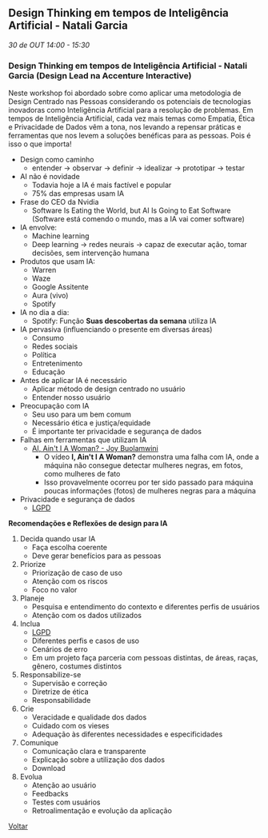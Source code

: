 
## Design Thinking em tempos de Inteligência Artificial - Natali Garcia
_30 de OUT 14:00 - 15:30_

### Design Thinking em tempos de Inteligência Artificial - Natali Garcia (Design Lead na Accenture Interactive)

Neste workshop foi abordado sobre como aplicar uma metodologia de Design Centrado nas Pessoas considerando os potenciais de tecnologias inovadoras como Inteligência Artificial para a resolução de problemas. Em tempos de Inteligência Artificial, cada vez mais temas como Empatia, Ética e Privacidade de Dados vêm a tona, nos levando a repensar práticas e ferramentas que nos levem a soluções benéficas para as pessoas. Pois é isso o que importa! 

* Design como caminho
    * entender -> observar -> definir -> idealizar -> prototipar -> testar
* AI não é novidade
    * Todavia hoje a IA é mais factível e popular
    * 75% das empresas usam IA
* Frase do CEO da Nvidia
    * Software Is Eating the World, but AI Is Going to Eat Software (Software está comendo o mundo, mas a IA vai comer software)
* IA envolve:
    * Machine learning
    * Deep learning -> redes neurais -> capaz de executar ação, tomar decisões, sem intervenção humana
* Produtos que usam IA:
    * Warren
    * Waze
    * Google Assitente
    * Aura (vivo) 
    * Spotify
* IA no dia a dia:
    * Spotify: Função **Suas descobertas da semana** utiliza IA
* IA pervasiva (influenciando o presente em diversas áreas)
    * Consumo
    * Redes sociais
    * Política
    * Entretenimento
    * Educação
* Antes de aplicar IA é necessário
    * Aplicar método de design centrado no usuário
    * Entender nosso usuário
* Preocupação com IA
    * Seu uso para um bem comum
    * Necessário ética e justiça/equidade
    * É importante ter privacidade e segurança de dados
* Falhas em ferramentas que utilizam IA
    * [AI, Ain't I A Woman? - Joy Buolamwini](https://www.youtube.com/watch?v=QxuyfWoVV98)
        * O vídeo **I, Ain't I A Woman?** demonstra uma falha com IA, onde a máquina não consegue detectar mulheres negras, em fotos, como mulheres de fato
        * Isso provavelmente ocorreu por ter sido passado para máquina poucas informações (fotos) de mulheres negras para a máquina
* Privacidade e segurança de dados
    * [LGPD](https://www.lgpdbrasil.com.br/)

**Recomendações e Reflexões de design para IA**
1. Decida quando usar IA
    * Faça escolha coerente
    * Deve gerar benefícios para as pessoas
2. Priorize
    * Priorização de caso de uso
    * Atenção com os riscos
    * Foco no valor
3. Planeje
    * Pesquisa e entendimento do contexto e diferentes perfis de usuários
    * Atenção com os dados utilizados
4. Inclua
    * [LGPD](https://www.lgpdbrasil.com.br/)
    * Diferentes perfis e casos de uso
    * Cenários de erro
    * Em um projeto faça parceria com pessoas distintas, de áreas, raças, gênero, costumes distintos
5. Responsabilize-se
    * Supervisão e correção
    * Diretrize de ética
    * Responsabilidade
6. Crie
    * Veracidade e qualidade dos dados
    * Cuidado com os vieses
    * Adequação às diferentes necessidades e especificidades
7. Comunique
    * Comunicação clara e transparente
    * Explicação sobre a utilização dos dados
    * Download
8. Evolua
    * Atenção ao usuário
    * Feedbacks
    * Testes com usuários
    * Retroalimentação e evolução da aplicação


[Voltar](/webbr2019)